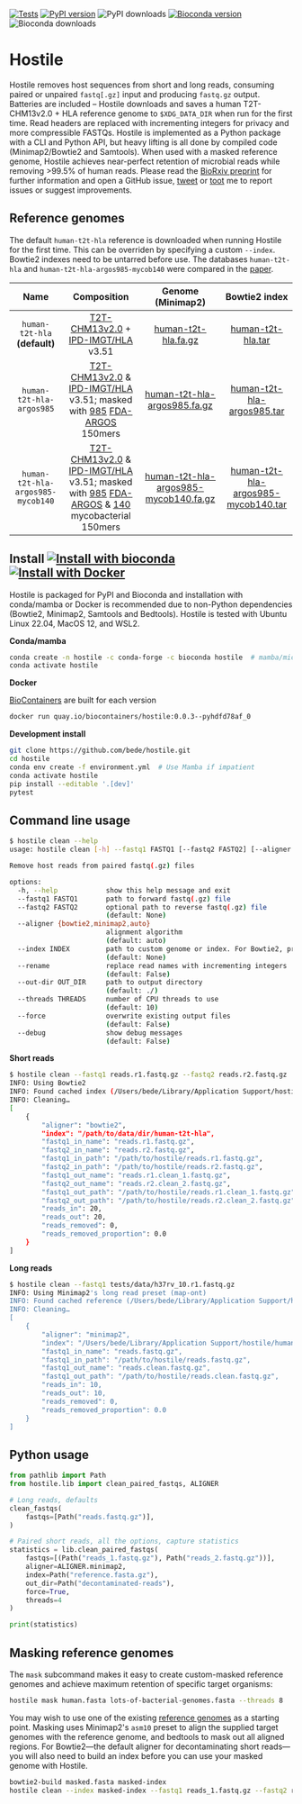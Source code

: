 [![Tests](https://github.com/bede/hostile/actions/workflows/test.yml/badge.svg)](https://github.com/bede/hostile/actions/workflows/test.yml) [![PyPI version](https://img.shields.io/pypi/v/hostile)](https://pypi.org/project/hostile/) ![PyPI downloads](https://img.shields.io/pypi/dm/hostile) [![Bioconda version](https://anaconda.org/bioconda/hostile/badges/version.svg)](https://anaconda.org/bioconda/hostile/) ![Bioconda downloads](https://anaconda.org/bioconda/hostile/badges/downloads.svg)

# Hostile

Hostile removes host sequences from short and long reads, consuming paired or unpaired `fastq[.gz]` input and producing `fastq.gz` output. Batteries are included – Hostile downloads and saves a human T2T-CHM13v2.0 + HLA reference genome to `$XDG_DATA_DIR` when run for the first time. Read headers are replaced with incrementing integers for privacy and more compressible FASTQs. Hostile is implemented as a Python package with a CLI and Python API, but heavy lifting is all done by compiled code (Minimap2/Bowtie2 and Samtools). When used with a masked reference genome, Hostile achieves near-perfect retention of microbial reads while removing >99.5% of human reads. Please read the [BioRxiv preprint](https://www.biorxiv.org/content/10.1101/2023.07.04.547735) for further information and open a GitHub issue, [tweet](https://twitter.com/beconsta) or [toot](https://mstdn.science/@bede) me to report issues or suggest improvements.



## Reference genomes

The default `human-t2t-hla` reference is downloaded when running Hostile for the first time. This can be overriden by specifying a custom `--index`. Bowtie2 indexes need to be untarred before use. The databases `human-t2t-hla` and `human-t2t-hla-argos985-mycob140`  were compared in the [paper](https://www.biorxiv.org/content/10.1101/2023.07.04.547735).

|               Name                |                         Composition                          |                      Genome (Minimap2)                       |                        Bowtie2 index                         |
| :-------------------------------: | :----------------------------------------------------------: | :----------------------------------------------------------: | :----------------------------------------------------------: |
|   `human-t2t-hla` **(default)**   | [T2T-CHM13v2.0](https://www.ncbi.nlm.nih.gov/assembly/11828891) + [IPD-IMGT/HLA](https://www.ebi.ac.uk/ipd/imgt/hla/) v3.51 | [human-t2t-hla.fa.gz](https://objectstorage.uk-london-1.oraclecloud.com/n/lrbvkel2wjot/b/human-genome-bucket/o/human-t2t-hla.fa.gz) | [human-t2t-hla.tar](https://objectstorage.uk-london-1.oraclecloud.com/n/lrbvkel2wjot/b/human-genome-bucket/o/human-t2t-hla.tar) |
|     `human-t2t-hla-argos985`      | [T2T-CHM13v2.0](https://www.ncbi.nlm.nih.gov/assembly/11828891) & [IPD-IMGT/HLA](https://www.ebi.ac.uk/ipd/imgt/hla/) v3.51; masked with [985](https://github.com/bede/hostile/blob/main/paper/supplementary-table-2.tsv) [FDA-ARGOS](https://www.ncbi.nlm.nih.gov/bioproject/231221) 150mers | [human-t2t-hla-argos985.fa.gz](https://objectstorage.uk-london-1.oraclecloud.com/n/lrbvkel2wjot/b/human-genome-bucket/o/human-t2t-hla-argos985.fa.gz) | [human-t2t-hla-argos985.tar](https://objectstorage.uk-london-1.oraclecloud.com/n/lrbvkel2wjot/b/human-genome-bucket/o/human-t2t-hla-argos985.tar) |
| `human-t2t-hla-argos985-mycob140` | [T2T-CHM13v2.0](https://www.ncbi.nlm.nih.gov/assembly/11828891) & [IPD-IMGT/HLA](https://www.ebi.ac.uk/ipd/imgt/hla/) v3.51; masked with [985](https://github.com/bede/hostile/blob/main/paper/supplementary-table-2.tsv) [FDA-ARGOS](https://www.ncbi.nlm.nih.gov/bioproject/231221) & [140](https://github.com/bede/hostile/blob/main/paper/supplementary-table-2.tsv) mycobacterial 150mers | [human-t2t-hla-argos985-mycob140.fa.gz](https://objectstorage.uk-london-1.oraclecloud.com/n/lrbvkel2wjot/b/human-genome-bucket/o/human-t2t-hla-argos985-mycob140.fa.gz) | [human-t2t-hla-argos985-mycob140.tar](https://objectstorage.uk-london-1.oraclecloud.com/n/lrbvkel2wjot/b/human-genome-bucket/o/human-t2t-hla-argos985-mycob140.tar) |



## Install [![Install with bioconda](https://img.shields.io/badge/install%20with-bioconda-brightgreen.svg?style=flat-square&logo=anaconda)](https://biocontainers.pro/tools/hostile) [![Install with Docker](https://img.shields.io/badge/install%20with-docker-important.svg?style=flat-square&logo=docker)](https://biocontainers.pro/tools/hostile)

Hostile is packaged for PyPI and Bioconda and installation with conda/mamba or Docker is recommended due to non-Python dependencies (Bowtie2, Minimap2, Samtools and Bedtools). Hostile is tested with Ubuntu Linux 22.04, MacOS 12, and WSL2.

**Conda/mamba**

```bash
conda create -n hostile -c conda-forge -c bioconda hostile  # mamba/micromamba are faster
conda activate hostile
```

**Docker**

[BioContainers](https://biocontainers.pro/tools/hostile) are built for each version

```bash
docker run quay.io/biocontainers/hostile:0.0.3--pyhdfd78af_0
```

**Development install**

```bash
git clone https://github.com/bede/hostile.git
cd hostile
conda env create -f environment.yml  # Use Mamba if impatient
conda activate hostile
pip install --editable '.[dev]'
pytest
```




## Command line usage

```bash
$ hostile clean --help
usage: hostile clean [-h] --fastq1 FASTQ1 [--fastq2 FASTQ2] [--aligner {bowtie2,minimap2,auto}] [--index INDEX] [--rename] [--out-dir OUT_DIR] [--threads THREADS] [--force] [--debug]

Remove host reads from paired fastq(.gz) files

options:
  -h, --help            show this help message and exit
  --fastq1 FASTQ1       path to forward fastq(.gz) file
  --fastq2 FASTQ2       optional path to reverse fastq(.gz) file
                        (default: None)
  --aligner {bowtie2,minimap2,auto}
                        alignment algorithm
                        (default: auto)
  --index INDEX         path to custom genome or index. For Bowtie2, provide an index path without the .bt2 extension
                        (default: None)
  --rename              replace read names with incrementing integers
                        (default: False)
  --out-dir OUT_DIR     path to output directory
                        (default: ./)
  --threads THREADS     number of CPU threads to use
                        (default: 10)
  --force               overwrite existing output files
                        (default: False)
  --debug               show debug messages
                        (default: False)

```



**Short reads**

```bash
$ hostile clean --fastq1 reads.r1.fastq.gz --fastq2 reads.r2.fastq.gz
INFO: Using Bowtie2
INFO: Found cached index (/Users/bede/Library/Application Support/hostile/human-t2t-hla)
INFO: Cleaning…
[
    {
        "aligner": "bowtie2",
        "index": "/path/to/data/dir/human-t2t-hla",
        "fastq1_in_name": "reads.r1.fastq.gz",
        "fastq2_in_name": "reads.r2.fastq.gz",
        "fastq1_in_path": "/path/to/hostile/reads.r1.fastq.gz",
        "fastq2_in_path": "/path/to/hostile/reads.r2.fastq.gz",
        "fastq1_out_name": "reads.r1.clean_1.fastq.gz",
        "fastq2_out_name": "reads.r2.clean_2.fastq.gz",
        "fastq1_out_path": "/path/to/hostile/reads.r1.clean_1.fastq.gz",
        "fastq2_out_path": "/path/to/hostile/reads.r2.clean_2.fastq.gz",
        "reads_in": 20,
        "reads_out": 20,
        "reads_removed": 0,
        "reads_removed_proportion": 0.0
    }
]
```



**Long reads**

```bash
$ hostile clean --fastq1 tests/data/h37rv_10.r1.fastq.gz
INFO: Using Minimap2's long read preset (map-ont)
INFO: Found cached reference (/Users/bede/Library/Application Support/hostile/human-t2t-hla.fa.gz)
INFO: Cleaning…
[
    {
        "aligner": "minimap2",
        "index": "/Users/bede/Library/Application Support/hostile/human-t2t-hla.fa.gz",
        "fastq1_in_name": "reads.fastq.gz",
        "fastq1_in_path": "/path/to/hostile/reads.fastq.gz",
        "fastq1_out_name": "reads.clean.fastq.gz",
        "fastq1_out_path": "/path/to/hostile/reads.clean.fastq.gz",
        "reads_in": 10,
        "reads_out": 10,
        "reads_removed": 0,
        "reads_removed_proportion": 0.0
    }
]
```



## Python usage

```python
from pathlib import Path
from hostile.lib import clean_paired_fastqs, ALIGNER

# Long reads, defaults
clean_fastqs(
    fastqs=[Path("reads.fastq.gz")],
)

# Paired short reads, all the options, capture statistics
statistics = lib.clean_paired_fastqs(
    fastqs=[(Path("reads_1.fastq.gz"), Path("reads_2.fastq.gz"))],
    aligner=ALIGNER.minimap2,
    index=Path("reference.fasta.gz"),
    out_dir=Path("decontaminated-reads"),
    force=True,
    threads=4
)

print(statistics)
```



## Masking reference genomes

The `mask` subcommand makes it easy to create custom-masked reference genomes and achieve maximum retention of specific target organisms:
```bash
hostile mask human.fasta lots-of-bacterial-genomes.fasta --threads 8
```
You may wish to use one of the existing [reference genomes](#reference-genomes) as a starting point. Masking uses Minimap2's `asm10` preset to align the supplied target genomes with the reference genome, and bedtools to mask out all aligned regions. For Bowtie2—the default aligner for decontaminating short reads—you will also need to build an index before you can use your masked genome with Hostile.

```bash
bowtie2-build masked.fasta masked-index
hostile clean --index masked-index --fastq1 reads_1.fastq.gz --fastq2 reads_2.fastq.gz
```
